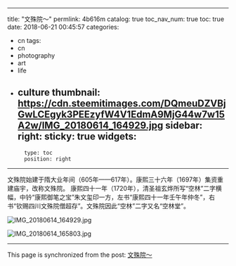 
---
title: "文殊院～"
permlink: 4b616m
catalog: true
toc_nav_num: true
toc: true
date: 2018-06-21 00:45:57
categories:
- cn
tags:
- cn
- photography
- art
- life
- culture
thumbnail: https://cdn.steemitimages.com/DQmeuDZVBjGwLCEgyk3PEEzyfW4V1EdmA9MjG44w7w15A2w/IMG_20180614_164929.jpg
sidebar:
    right:
        sticky: true
widgets:
    -
        type: toc
        position: right
---


文殊院始建于隋大业年间（605年——617年）。康熙三十六年（1697年）集资重建庙宇，改称文殊院。
康熙四十一年（1720年），清圣祖玄烨所写“空林”二字横幅，中钤“康熙御笔之宝”朱文玺印一方，左书“康熙四十一年壬午年仲冬”，右书“钦赐四川文殊院僧超存”。文殊院因此“空林”二字又名“空林堂”。

![IMG_20180614_164929.jpg](https://cdn.steemitimages.com/DQmeuDZVBjGwLCEgyk3PEEzyfW4V1EdmA9MjG44w7w15A2w/IMG_20180614_164929.jpg)

![IMG_20180614_165803.jpg](https://cdn.steemitimages.com/DQmf4TiZxwyhkK2DFQfN6oxYnQrwbGe5HJe8gB5rjGvrv9T/IMG_20180614_165803.jpg)

- - -

This page is synchronized from the post: [文殊院～](https://steemit.com/@andrewma/4b616m)
